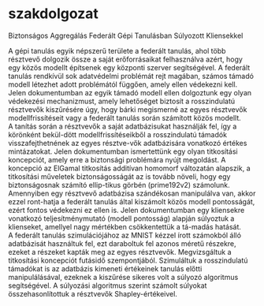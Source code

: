 # szakdolgozat
Biztonságos Aggregálás Federált Gépi Tanulásban Súlyozott Kliensekkel

A gépi tanulás egyik népszerű területe a federált tanulás, ahol több résztvevő dolgozik össze a saját erőforrásaikat felhasználva azért, hogy egy közös modellt építsenek egy központi szerver segítségével. A federált tanulás rendkívül sok adatvédelmi problémát rejt magában, számos támadó modell létezhet adott problémától függően, amely ellen védekezni kell. Jelen dokumentumban az egyik támadó modell ellen dolgoztunk egy olyan védekezési mechanizmust, amely lehetőséget biztosít a rosszindulatú résztvevők kiszűrésére úgy, hogy bárki megismerné az egyes résztvevők modellfrissítéseit vagy a federált tanulás során számított közös modellt.\
A tanítás során a résztvevők a saját adatbázisukat használják fel, így a körönként bekül-dött modellfrissítéseikből a rosszindulatú támadók visszafejthetnének az egyes résztve-vők adatbázisára vonatkozó értékes mintázatokat. Jelen dokumentumban ismertettünk egy olyan titkosítási koncepciót, amely erre a biztonsági problémára nyújt megoldást. A koncepció az ElGamal titkosítás additívan homomorf változatán alapszik, a titkosítási műveletek biztonságosságát az is tovább növeli, hogy egy biztonságosnak számító ellip-tikus görbén (prime192v2) számolunk.\
Amennyiben egy résztvevő adatbázisa szándékosan manipulálva van, akkor ezzel ront-hatja a federált tanulás által kiszámolt közös modell pontosságát, ezért fontos védekezni ez ellen is. Jelen dokumentumban egy kliensekre vonatkozó teljesítménymutató (modell pontosság) alapján súlyoztuk a klienseket, amellyel nagy mértékben csökkentettük a tá-madás hatását.\
A federált tanulás szimulációjához az MNIST kézzel írott számokból álló adatbázisát használtuk fel, ezt daraboltuk fel azonos méretű részekre, ezeket a részeket kapták meg az egyes résztvevők. Megvizsgáltuk a titkosítási koncepciót futásidő szempontjából. Szimuláltuk a rosszindulatú támadókat is az adatbázis kimeneti értékeinek tanulás előtti manipulálásával, ezeknek a kiszűrése sikeres volt a súlyozó algoritmus segítségével. A súlyozási algoritmus szerint számolt súlyokat összehasonlítottuk a résztvevők Shapley-értékeivel.
